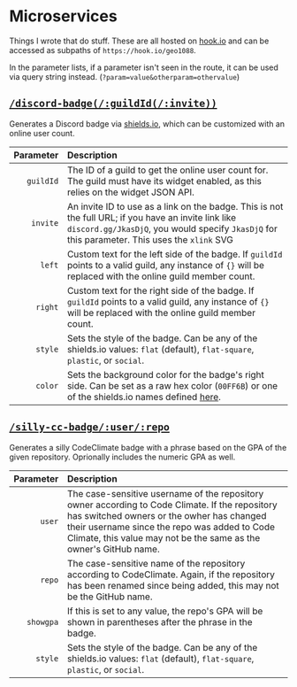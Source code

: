 # Microservices

Things I wrote that do stuff. These are all hosted on [hook.io](https://hook.io/) and can be accessed as subpaths of `https://hook.io/geo1088`.

In the parameter lists, if a parameter isn't seen in the route, it can be used via query string instead. (`?param=value&otherparam=othervalue`)

## [`/discord-badge(/:guildId(/:invite))`](https://hook.io/geo1088/discord-badge)

Generates a Discord badge via [shields.io](http://shields.io), which can be customized with an online user count.

Parameter | Description
---------:|:-----------
`guildId` | The ID of a guild to get the online user count for. The guild must have its widget enabled, as this relies on the widget JSON API.
`invite` | An invite ID to use as a link on the badge. This is not the full URL; if you have an invite link like `discord.gg/JkasDjQ`, you would specify `JkasDjQ` for this parameter. This uses the `xlink` SVG 
`left` | Custom text for the left side of the badge. If `guildId` points to a valid guild, any instance of `{}` will be replaced with the online guild member count.
`right` | Custom text for the right side of the badge. If `guildId` points to a valid guild, any instance of `{}` will be replaced with the online guild member count.
`style` | Sets the style of the badge. Can be any of the shields.io values: `flat` (default), `flat-square`, `plastic`, or `social`.
`color` | Sets the background color for the badge's right side. Can be set as a raw hex color (`00FF6B`) or one of the shields.io names defined [here](https://github.com/badges/shields/blob/master/colorscheme.json).


## [`/silly-cc-badge/:user/:repo`](http://hook.io/geo1088/silly-cc-badge/sferik/rails_admin)

Generates a silly CodeClimate badge with a phrase based on the GPA of the given repository. Oprionally includes the numeric GPA as well.

Parameter | Description
---------:|:-----------
`user` | The case-sensitive username of the repository owner according to Code Climate. If the repository has switched owners or the owher has changed their username since the repo was added to Code Climate, this value may not be the same as the owner's GitHub name.
`repo` | The case-sensitive name of the repository according to CodeClimate. Again, if the repository has been renamed since being added, this may not be the GitHub name.
`showgpa` | If this is set to any value, the repo's GPA will be shown in parentheses after the phrase in the badge.
`style` | Sets the style of the badge. Can be any of the shields.io values: `flat` (default), `flat-square`, `plastic`, or `social`.
